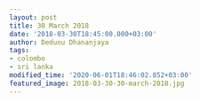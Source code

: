 ```yaml
---
layout: post
title: 30 March 2018
date: '2018-03-30T18:45:00.000+03:00'
author: Dedunu Dhananjaya
tags:
- colombo
- sri lanka
modified_time: '2020-06-01T18:46:02.852+03:00'
featured_image: 2018-03-30-30-march-2018.jpg
---
```

